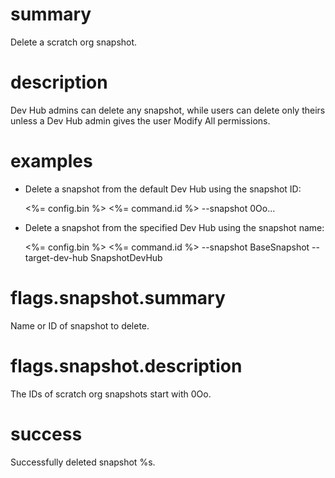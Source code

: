 # summary

Delete a scratch org snapshot.

# description

Dev Hub admins can delete any snapshot, while users can delete only theirs unless a Dev Hub admin gives the user Modify All permissions.

# examples

- Delete a snapshot from the default Dev Hub using the snapshot ID:

  <%= config.bin %> <%= command.id %> --snapshot 0Oo...

- Delete a snapshot from the specified Dev Hub using the snapshot name:

  <%= config.bin %> <%= command.id %> --snapshot BaseSnapshot --target-dev-hub SnapshotDevHub

# flags.snapshot.summary

Name or ID of snapshot to delete.

# flags.snapshot.description

The IDs of scratch org snapshots start with 0Oo.

# success

Successfully deleted snapshot %s.
